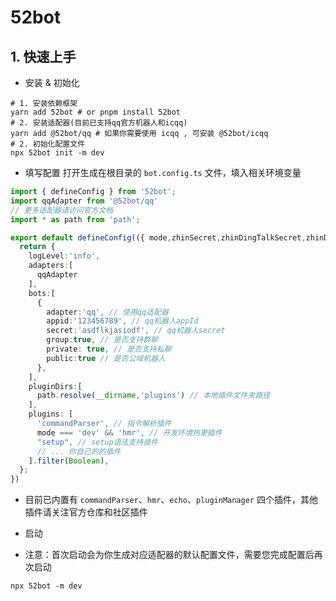 # 52bot
## 1. 快速上手
- 安装 & 初始化
```shell
# 1. 安装依赖框架
yarn add 52bot # or pnpm install 52bot
# 2. 安装适配器(目前已支持qq官方机器人和icqq)
yarn add @52bot/qq # 如果你需要使用 icqq , 可安装 @52bot/icqq
# 2. 初始化配置文件
npx 52bot init -m dev
```
- 填写配置
打开生成在根目录的 `bot.config.ts` 文件，填入相关环境变量
```typescript
import { defineConfig } from '52bot';
import qqAdapter from '@52bot/qq'
// 更多适配器请访问官方文档
import * as path from 'path';

export default defineConfig(({ mode,zhinSecret,zhinDingTalkSecret,zhinDiscordSecret }) => {
  return {
    logLevel:'info',
    adapters:[
      qqAdapter
    ],
    bots:[
      {
        adapter:'qq', // 使用qq适配器
        appid:'123456789', // qq机器人appId
        secret:'asdflkjasiodf', // qq机器人secret
        group:true, // 是否支持群聊
        private: true, // 是否支持私聊
        public:true // 是否公域机器人
      },
    ],
    pluginDirs:[
      path.resolve(__dirname,'plugins') // 本地插件文件夹路径
    ],
    plugins: [
      'commandParser', // 指令解析插件
      mode === 'dev' && 'hmr', // 开发环境热更插件
      "setup", // setup语法支持插件
      // ... 你自己的的插件
    ].filter(Boolean),
  };
})
```
- 目前已内置有 `commandParser`、`hmr`、`echo`、`pluginManager` 四个插件，其他插件请关注官方仓库和社区插件


- 启动
- 注意：首次启动会为你生成对应适配器的默认配置文件，需要您完成配置后再次启动
```text
npx 52bot -m dev
```

